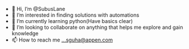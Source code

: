 - 👋 Hi, I’m @SubusLane
- 👀 I’m interested in finding solutions with automations
- 🌱 I’m currently learning python(Have basics clear)
- 💞️ I’m looking to collaborate on anything that helps me explore and gain knowledge
- 📫 How to reach me ...sguha@appen.com

<!---
SubusLane/SubusLane is a ✨ special ✨ repository because its `README.md` (this file) appears on your GitHub profile.
You can click the Preview link to take a look at your changes.
--->
